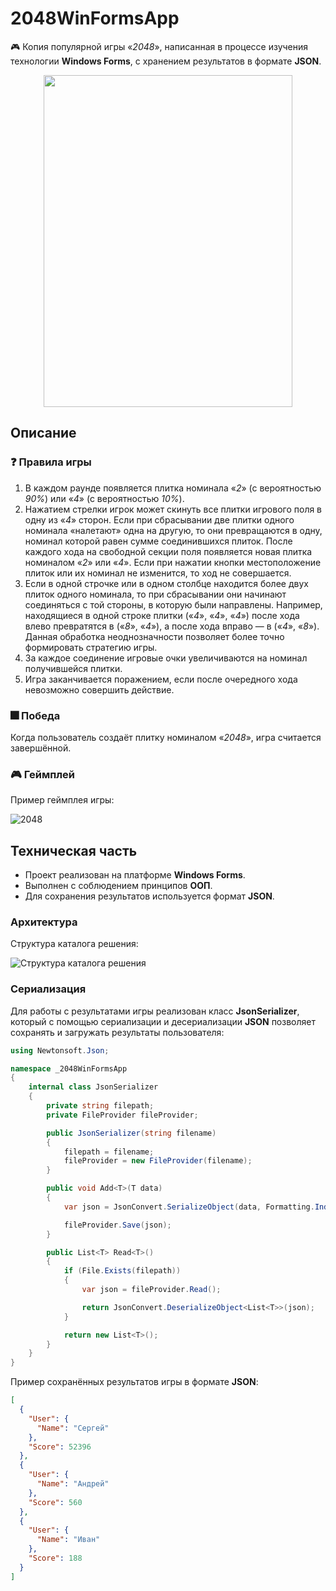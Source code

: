 # 2048WinFormsApp

🎮 Копия популярной игры «_2048_», написанная в процессе изучения технологии **Windows Forms**, с хранением результатов в формате **JSON**.

<div align="center"><img src="https://github.com/snikitin-de/2048WinFormsApp/assets/25394427/a838e976-0571-4aa3-942a-831eeb52765d" width="398" height="531"></div>

## Описание

### :question: Правила игры

1. В каждом раунде появляется плитка номинала «_2_» (с вероятностью _90%_) или «_4_» (с вероятностью _10%_).
2. Нажатием стрелки игрок может скинуть все плитки игрового поля в одну из «_4_» сторон. Если при сбрасывании две плитки одного номинала «налетают» одна на другую, то они превращаются в одну, номинал которой равен сумме соединившихся плиток. После каждого хода на свободной секции поля появляется новая плитка номиналом «_2_» или «_4_». Если при нажатии кнопки местоположение плиток или их номинал не изменится, то ход не совершается.
3. Если в одной строчке или в одном столбце находится более двух плиток одного номинала, то при сбрасывании они начинают соединяться с той стороны, в которую были направлены. Например, находящиеся в одной строке плитки («_4_», «_4_», «_4_») после хода влево превратятся в («_8_», «_4_»), а после хода вправо — в («_4_», «_8_»). Данная обработка неоднозначности позволяет более точно формировать стратегию игры.
4. За каждое соединение игровые очки увеличиваются на номинал получившейся плитки.
5. Игра заканчивается поражением, если после очередного хода невозможно совершить действие.

### :fireworks: Победа

Когда пользователь создаёт плитку номиналом «_2048_», игра считается завершённой.

### 🎮 Геймплей

Пример геймплея игры:

![2048](https://github.com/snikitin-de/2048WinFormsApp/assets/25394427/1dfe8aff-255b-4289-9b0f-9db5e9c216ae)

## Техническая часть

* Проект реализован на платформе **Windows Forms**.
* Выполнен с соблюдением принципов **ООП**.
* Для сохранения результатов используется формат **JSON**.

### Архитектура

Структура каталога решения:

![Структура каталога решения](https://github.com/snikitin-de/2048WinFormsApp/assets/25394427/a9d26c76-b726-4ca5-97e1-dd2588a203c3)

### Сериализация

Для работы с результатами игры реализован класс **JsonSerializer**, который с помощью сериализации и десериализации **JSON** позволяет сохранять и загружать результаты пользователя:

```csharp
using Newtonsoft.Json;

namespace _2048WinFormsApp
{
    internal class JsonSerializer
    {
        private string filepath;
        private FileProvider fileProvider;

        public JsonSerializer(string filename)
        {
            filepath = filename;
            fileProvider = new FileProvider(filename);
        }

        public void Add<T>(T data)
        {
            var json = JsonConvert.SerializeObject(data, Formatting.Indented);

            fileProvider.Save(json);
        }

        public List<T> Read<T>()
        {
            if (File.Exists(filepath))
            {
                var json = fileProvider.Read();

                return JsonConvert.DeserializeObject<List<T>>(json);
            }

            return new List<T>();
        }
    }
}
```

Пример сохранённых результатов игры в формате **JSON**:

```json
[
  {
    "User": {
      "Name": "Сергей"
    },
    "Score": 52396
  },
  {
    "User": {
      "Name": "Андрей"
    },
    "Score": 560
  },
  {
    "User": {
      "Name": "Иван"
    },
    "Score": 188
  }
]
```

